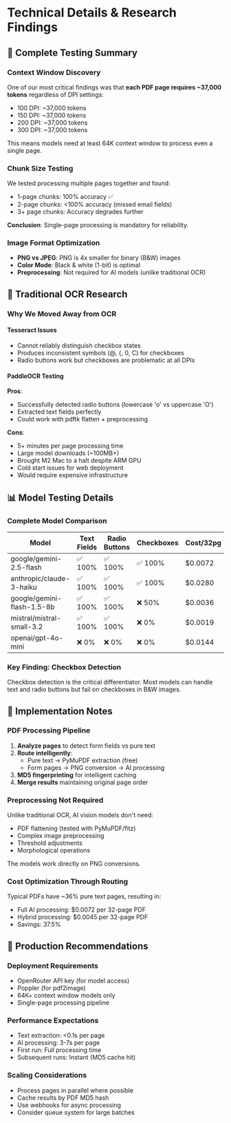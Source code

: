 # Technical Details & Research Findings

## 🔬 Complete Testing Summary

### Context Window Discovery
One of our most critical findings was that **each PDF page requires ~37,000 tokens** regardless of DPI settings:
- 100 DPI: ~37,000 tokens
- 150 DPI: ~37,000 tokens  
- 200 DPI: ~37,000 tokens
- 300 DPI: ~37,000 tokens

This means models need at least 64K context window to process even a single page.

### Chunk Size Testing
We tested processing multiple pages together and found:
- 1-page chunks: 100% accuracy ✅
- 2-page chunks: <100% accuracy (missed email fields)
- 3+ page chunks: Accuracy degrades further

**Conclusion**: Single-page processing is mandatory for reliability.

### Image Format Optimization
- **PNG vs JPEG**: PNG is 4x smaller for binary (B&W) images
- **Color Mode**: Black & white (1-bit) is optimal
- **Preprocessing**: Not required for AI models (unlike traditional OCR)

## 🧪 Traditional OCR Research

### Why We Moved Away from OCR

#### Tesseract Issues
- Cannot reliably distinguish checkbox states
- Produces inconsistent symbols (@, {, 0, C) for checkboxes
- Radio buttons work but checkboxes are problematic at all DPIs

#### PaddleOCR Testing
**Pros**:
- Successfully detected radio buttons (lowercase 'o' vs uppercase 'O')
- Extracted text fields perfectly
- Could work with pdftk flatten + preprocessing

**Cons**:
- 5+ minutes per page processing time
- Large model downloads (~100MB+)
- Brought M2 Mac to a halt despite ARM GPU
- Cold start issues for web deployment
- Would require expensive infrastructure

## 📊 Model Testing Details

### Complete Model Comparison

| Model | Text Fields | Radio Buttons | Checkboxes | Cost/32pg | Verdict |
|-------|-------------|---------------|------------|-----------|---------|
| google/gemini-2.5-flash | ✅ 100% | ✅ 100% | ✅ 100% | $0.0072 | **BEST** |
| anthropic/claude-3-haiku | ✅ 100% | ✅ 100% | ✅ 100% | $0.0280 | Backup |
| google/gemini-flash-1.5-8b | ✅ 100% | ✅ 100% | ❌ 50% | $0.0036 | Failed |
| mistral/mistral-small-3.2 | ✅ 100% | ✅ 100% | ❌ 0% | $0.0019 | Failed |
| openai/gpt-4o-mini | ❌ 0% | ❌ 0% | ❌ 0% | $0.0144 | Failed |

### Key Finding: Checkbox Detection
Checkbox detection is the critical differentiator. Most models can handle text and radio buttons but fail on checkboxes in B&W images.

## 🔧 Implementation Notes

### PDF Processing Pipeline
1. **Analyze pages** to detect form fields vs pure text
2. **Route intelligently**:
   - Pure text → PyMuPDF extraction (free)
   - Form pages → PNG conversion → AI processing
3. **MD5 fingerprinting** for intelligent caching
4. **Merge results** maintaining original page order

### Preprocessing Not Required
Unlike traditional OCR, AI vision models don't need:
- PDF flattening (tested with PyMuPDF/fitz)
- Complex image preprocessing
- Threshold adjustments
- Morphological operations

The models work directly on PNG conversions.

### Cost Optimization Through Routing
Typical PDFs have ~36% pure text pages, resulting in:
- Full AI processing: $0.0072 per 32-page PDF
- Hybrid processing: $0.0045 per 32-page PDF
- Savings: 37.5%

## 🚀 Production Recommendations

### Deployment Requirements
- OpenRouter API key (for model access)
- Poppler (for pdf2image)
- 64K+ context window models only
- Single-page processing pipeline

### Performance Expectations
- Text extraction: <0.1s per page
- AI processing: 3-7s per page
- First run: Full processing time
- Subsequent runs: Instant (MD5 cache hit)

### Scaling Considerations
- Process pages in parallel where possible
- Cache results by PDF MD5 hash
- Use webhooks for async processing
- Consider queue system for large batches